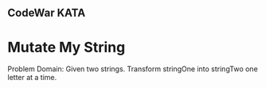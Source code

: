 ## CodeWar KATA
# Mutate My String

Problem Domain: 
Given two strings. Transform stringOne into stringTwo one letter at a time.